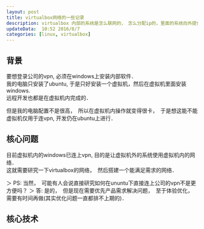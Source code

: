 ```yaml
---  
layout: post  
title: virtualbox网络的一些记录 
description: virtualbox 内部的系统是怎么联网的，　怎么分配ip的，里面的系统向外提供服务该怎么做等等研究．  
updateData:  10:52 2016/8/7
categories: [linux, virtualbox]
---  
```



## 背景

要想登录公司的vpn, 必须在windows上安装内部软件．  
我的电脑只安装了ubuntu, 于是只好安装一个虚拟机，然后在虚拟机里面安装windows.  
远程开发也都是在虚拟机内完成的．  

但是我的电脑配置不是很高，　所以在虚拟机内操作就变得很卡，　于是想这能不能虚拟机仅用于连vpn, 开发仍在ubuntu上进行．  



## 核心问题

目前虚拟机内的windows已连上vpn, 目的是让虚拟机外的系统使用虚拟机内的网络．  
这就需要研究一下virtualbox的网络，　然后搭建一个能满足需求的网络．  

＞ PS: 当然，　可能有人会说直接研究如何在ununtu下直接连上公司的vpn不是更方便吗？
＞ 答: 是的，　但是现在需要优先产品需求解决问题，　至于体验优化，需要有时间再做(其实优化问题一直都排不上期的)．  


## 核心技术






